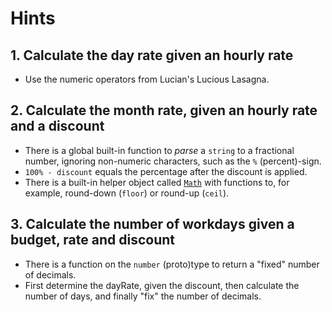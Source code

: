 # Hints

## 1. Calculate the day rate given an hourly rate

- Use the numeric operators from Lucian's Lucious Lasagna.

## 2. Calculate the month rate, given an hourly rate and a discount

- There is a global built-in function to _parse_ a `string` to a fractional number, ignoring non-numeric characters, such as the `%` (percent)-sign.
- `100% - discount` equals the percentage after the discount is applied.
- There is a built-in helper object called [`Math`][ref-math-object] with functions to, for example, round-down (`floor`) or round-up (`ceil`).

[ref-math-object]: https://developer.mozilla.org/en-US/docs/Web/JavaScript/Reference/Global_Objects/Math

## 3. Calculate the number of workdays given a budget, rate and discount

- There is a function on the `number` (proto)type to return a "fixed" number of decimals.
- First determine the dayRate, given the discount, then calculate the number of days, and finally "fix" the number of decimals.
